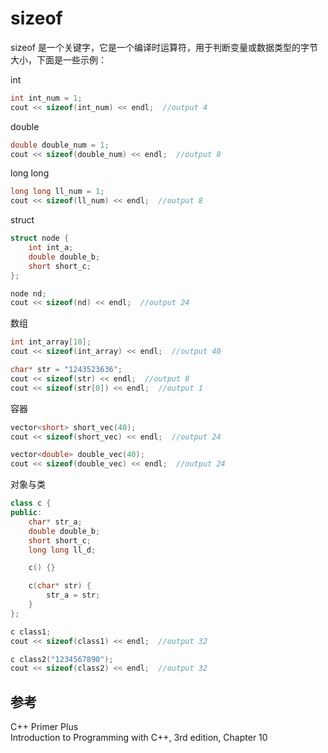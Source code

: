 # sizeof

sizeof 是一个关键字，它是一个编译时运算符，用于判断变量或数据类型的字节大小，下面是一些示例：  

int  

```c++
int int_num = 1;
cout << sizeof(int_num) << endl;  //output 4
```

double  

```c++
double double_num = 1;
cout << sizeof(double_num) << endl;  //output 8
```

long long  

```c++
long long ll_num = 1;
cout << sizeof(ll_num) << endl;  //output 8
```

struct  

```c++
struct node {
    int int_a;
    double double_b;
    short short_c;
};

node nd;
cout << sizeof(nd) << endl;  //output 24
```

数组  

```c++
int int_array[10];
cout << sizeof(int_array) << endl;  //output 40
```

```c++
char* str = "1243523636";
cout << sizeof(str) << endl;  //output 8
cout << sizeof(str[0]) << endl;  //output 1
```

容器  

```c++
vector<short> short_vec(40);
cout << sizeof(short_vec) << endl;  //output 24

vector<double> double_vec(40);
cout << sizeof(double_vec) << endl;  //output 24
```

对象与类  

```c++
class c {
public:
    char* str_a;
    double double_b;
    short short_c;
    long long ll_d;

    c() {}

    c(char* str) {
        str_a = str;
    }
};

c class1;
cout << sizeof(class1) << endl;  //output 32

c class2("1234567890");
cout << sizeof(class2) << endl;  //output 32
```

## 参考  

C++ Primer Plus  
Introduction to Programming with C++, 3rd edition, Chapter 10  
